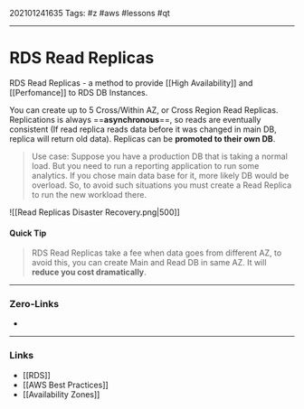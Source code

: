 202101241635
Tags: #z #aws #lessons #qt 

---
# RDS Read Replicas

RDS Read Replicas - a method to provide [[High Availability]] and [[Perfomance]] to RDS DB Instances. 

You can create up to 5 Cross/Within AZ, or Cross Region Read Replicas. Replications is always ==**asynchronous**==, so reads are eventually consistent (If read replica reads data before it was changed in main DB, replica will return old data). Replicas can be **promoted to their own DB**.

> Use case: 
> Suppose you have a production DB that is taking a normal load. But you need to run a reporting application to run some analytics. If you chose main data base for it, more likely DB would be overload. So, to avoid such situations you must create a Read Replica to run the new workload there.

![[Read Replicas Disaster Recovery.png|500]]

#### Quick Tip
>RDS Read Replicas take a fee when data goes from different AZ, to avoid this, you can create Main and Read DB in same AZ. It will **reduce you cost dramatically**.

---
### Zero-Links
- 
---
### Links
- [[RDS]]
- [[AWS Best Practices]]
- [[Availability Zones]]
